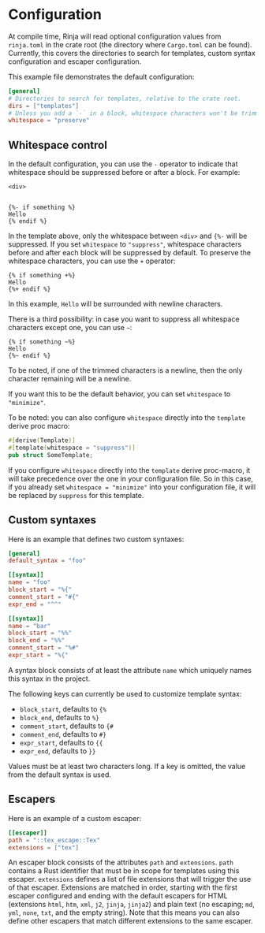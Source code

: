# Configuration

At compile time, Rinja will read optional configuration values from
`rinja.toml` in the crate root (the directory where `Cargo.toml` can
be found). Currently, this covers the directories to search for templates,
custom syntax configuration and escaper configuration.

This example file demonstrates the default configuration:

```toml
[general]
# Directories to search for templates, relative to the crate root.
dirs = ["templates"]
# Unless you add a `-` in a block, whitespace characters won't be trimmed.
whitespace = "preserve"
```

## Whitespace control

In the default configuration, you can use the `-` operator to indicate that
whitespace should be suppressed before or after a block. For example:

```jinja
<div>


{%- if something %}
Hello
{% endif %}
```

In the template above, only the whitespace between `<div>` and `{%-` will be
suppressed. If you set `whitespace` to `"suppress"`, whitespace characters before
and after each block will be suppressed by default. To preserve the whitespace
characters, you can use the `+` operator:

```jinja
{% if something +%}
Hello
{%+ endif %}
```

In this example, `Hello` will be surrounded with newline characters.

There is a third possibility: in case you want to suppress all whitespace
characters except one, you can use `~`:

```jinja
{% if something ~%}
Hello
{%~ endif %}
```

To be noted, if one of the trimmed characters is a newline, then the only
character remaining will be a newline.

If you want this to be the default behavior, you can set `whitespace` to
`"minimize"`.

To be noted: you can also configure `whitespace` directly into the `template`
derive proc macro:

```rust
#[derive(Template)]
#[template(whitespace = "suppress")]
pub struct SomeTemplate;
```

If you configure `whitespace` directly into the `template` derive proc-macro,
it will take precedence over the one in your configuration file. So in this
case, if you already set `whitespace = "minimize"` into your configuration file,
it will be replaced by `suppress` for this template.

## Custom syntaxes

Here is an example that defines two custom syntaxes:

```toml
[general]
default_syntax = "foo"

[[syntax]]
name = "foo"
block_start = "%{"
comment_start = "#{"
expr_end = "^^"

[[syntax]]
name = "bar"
block_start = "%%"
block_end = "%%"
comment_start = "%#"
expr_start = "%{"
```

A syntax block consists of at least the attribute `name` which uniquely
names this syntax in the project.

The following keys can currently be used to customize template syntax:

* `block_start`, defaults to `{%`
* `block_end`, defaults to `%}`
* `comment_start`, defaults to `{#`
* `comment_end`, defaults to `#}`
* `expr_start`, defaults to `{{`
* `expr_end`, defaults to `}}`

Values must be at least two characters long.
If a key is omitted, the value from the default syntax is used.

## Escapers

Here is an example of a custom escaper:

```toml
[[escaper]]
path = "::tex_escape::Tex"
extensions = ["tex"]
```

An escaper block consists of the attributes `path` and `extensions`. `path`
contains a Rust identifier that must be in scope for templates using this
escaper. `extensions` defines a list of file extensions that will trigger
the use of that escaper. Extensions are matched in order, starting with the
first escaper configured and ending with the default escapers for HTML
(extensions `html`, `htm`, `xml`, `j2`, `jinja`, `jinja2`) and plain text
(no escaping; `md`, `yml`, `none`, `txt`, and the empty string). Note that
this means you can also define other escapers that match different extensions
to the same escaper.
